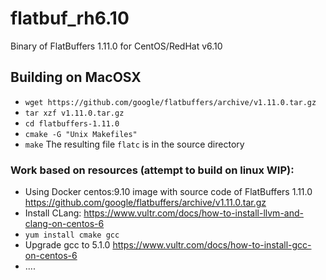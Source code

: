 # flatbuf_rh6.10
Binary of FlatBuffers 1.11.0 for CentOS/RedHat v6.10
## Building on MacOSX
* ```wget https://github.com/google/flatbuffers/archive/v1.11.0.tar.gz```
* ```tar xzf v1.11.0.tar.gz```
* ```cd flatbuffers-1.11.0```
* ```cmake -G "Unix Makefiles"```
* ```make```
The resulting file ```flatc``` is in the source directory

### Work based on resources (attempt to build on linux WIP):
* Using Docker centos:9.10 image with source code of FlatBuffers 1.11.0 https://github.com/google/flatbuffers/archive/v1.11.0.tar.gz
* Install CLang: https://www.vultr.com/docs/how-to-install-llvm-and-clang-on-centos-6
*  ```yum install cmake gcc```
* Upgrade gcc to 5.1.0 https://www.vultr.com/docs/how-to-install-gcc-on-centos-6
* ....
